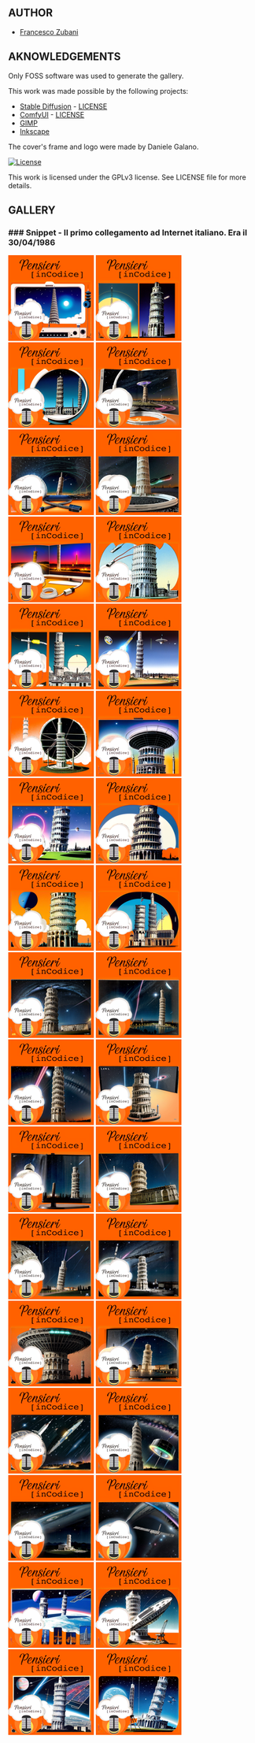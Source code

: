 ## AUTHOR

- [Francesco Zubani](https://www.linkedin.com/in/francesco-zubani-5957081a6/)

## AKNOWLEDGEMENTS

Only FOSS software was used to generate the gallery.

This work was made possible by the following projects:

- [Stable Diffusion](https://github.com/CompVis/stable-diffusion) - [LICENSE](https://github.com/CompVis/stable-diffusion/blob/main/LICENSE)
- [ComfyUI](https://github.com/comfyanonymous/ComfyUI) - [LICENSE](https://github.com/comfyanonymous/ComfyUI/blob/master/LICENSE)
- [GIMP](https://www.gimp.org/)
- [Inkscape](https://inkscape.org/)

The cover's frame and logo were made by Daniele Galano.

[![License](https://img.shields.io/badge/License-GPL%20v3-blue.svg)](http://www.gnu.org/licenses/gpl-3.0)

This work is licensed under the GPLv3 license.
See LICENSE file for more details.

## GALLERY

### ### Snippet - Il primo collegamento ad Internet italiano. Era il 30/04/1986

<div class="gallery">
  <a href="PIC106_01.png"><img class="thumbnail" src="./thumbs/PIC106_01.png" alt="PIC106_01"></a>
  <a href="PIC106_02.png"><img class="thumbnail" src="./thumbs/PIC106_02.png" alt="PIC106_02"></a>
  <a href="PIC106_03.png"><img class="thumbnail" src="./thumbs/PIC106_03.png" alt="PIC106_03"></a>
  <a href="PIC106_04.png"><img class="thumbnail" src="./thumbs/PIC106_04.png" alt="PIC106_04"></a>
  <a href="PIC106_05.png"><img class="thumbnail" src="./thumbs/PIC106_05.png" alt="PIC106_05"></a>
  <a href="PIC106_06.png"><img class="thumbnail" src="./thumbs/PIC106_06.png" alt="PIC106_06"></a>
  <a href="PIC106_07.png"><img class="thumbnail" src="./thumbs/PIC106_07.png" alt="PIC106_07"></a>
  <a href="PIC106_08.png"><img class="thumbnail" src="./thumbs/PIC106_08.png" alt="PIC106_08"></a>
  <a href="PIC106_09.png"><img class="thumbnail" src="./thumbs/PIC106_09.png" alt="PIC106_09"></a>
  <a href="PIC106_10.png"><img class="thumbnail" src="./thumbs/PIC106_10.png" alt="PIC106_10"></a>
  <a href="PIC106_11.png"><img class="thumbnail" src="./thumbs/PIC106_11.png" alt="PIC106_11"></a>
  <a href="PIC106_12.png"><img class="thumbnail" src="./thumbs/PIC106_12.png" alt="PIC106_12"></a>
  <a href="PIC106_13.png"><img class="thumbnail" src="./thumbs/PIC106_13.png" alt="PIC106_13"></a>
  <a href="PIC106_14.png"><img class="thumbnail" src="./thumbs/PIC106_14.png" alt="PIC106_14"></a>
  <a href="PIC106_15.png"><img class="thumbnail" src="./thumbs/PIC106_15.png" alt="PIC106_15"></a>
  <a href="PIC106_16.png"><img class="thumbnail" src="./thumbs/PIC106_16.png" alt="PIC106_16"></a>
  <a href="PIC106_17.png"><img class="thumbnail" src="./thumbs/PIC106_17.png" alt="PIC106_17"></a>
  <a href="PIC106_18.png"><img class="thumbnail" src="./thumbs/PIC106_18.png" alt="PIC106_18"></a>
  <a href="PIC106_19.png"><img class="thumbnail" src="./thumbs/PIC106_19.png" alt="PIC106_19"></a>
  <a href="PIC106_20.png"><img class="thumbnail" src="./thumbs/PIC106_20.png" alt="PIC106_20"></a>
  <a href="PIC106_21.png"><img class="thumbnail" src="./thumbs/PIC106_21.png" alt="PIC106_21"></a>
  <a href="PIC106_22.png"><img class="thumbnail" src="./thumbs/PIC106_22.png" alt="PIC106_22"></a>
  <a href="PIC106_23.png"><img class="thumbnail" src="./thumbs/PIC106_23.png" alt="PIC106_23"></a>
  <a href="PIC106_24.png"><img class="thumbnail" src="./thumbs/PIC106_24.png" alt="PIC106_24"></a>
  <a href="PIC106_25.png"><img class="thumbnail" src="./thumbs/PIC106_25.png" alt="PIC106_25"></a>
  <a href="PIC106_26.png"><img class="thumbnail" src="./thumbs/PIC106_26.png" alt="PIC106_26"></a>
  <a href="PIC106_27.png"><img class="thumbnail" src="./thumbs/PIC106_27.png" alt="PIC106_27"></a>
  <a href="PIC106_28.png"><img class="thumbnail" src="./thumbs/PIC106_28.png" alt="PIC106_28"></a>
  <a href="PIC106_29.png"><img class="thumbnail" src="./thumbs/PIC106_29.png" alt="PIC106_29"></a>
  <a href="PIC106_30.png"><img class="thumbnail" src="./thumbs/PIC106_30.png" alt="PIC106_30"></a>
  <a href="PIC106_31.png"><img class="thumbnail" src="./thumbs/PIC106_31.png" alt="PIC106_31"></a>
  <a href="PIC106_32.png"><img class="thumbnail" src="./thumbs/PIC106_32.png" alt="PIC106_32"></a>
  <a href="PIC106_33.png"><img class="thumbnail" src="./thumbs/PIC106_33.png" alt="PIC106_33"></a>
  <a href="PIC106_34.png"><img class="thumbnail" src="./thumbs/PIC106_34.png" alt="PIC106_34"></a>
</div>
</body>
</html>
